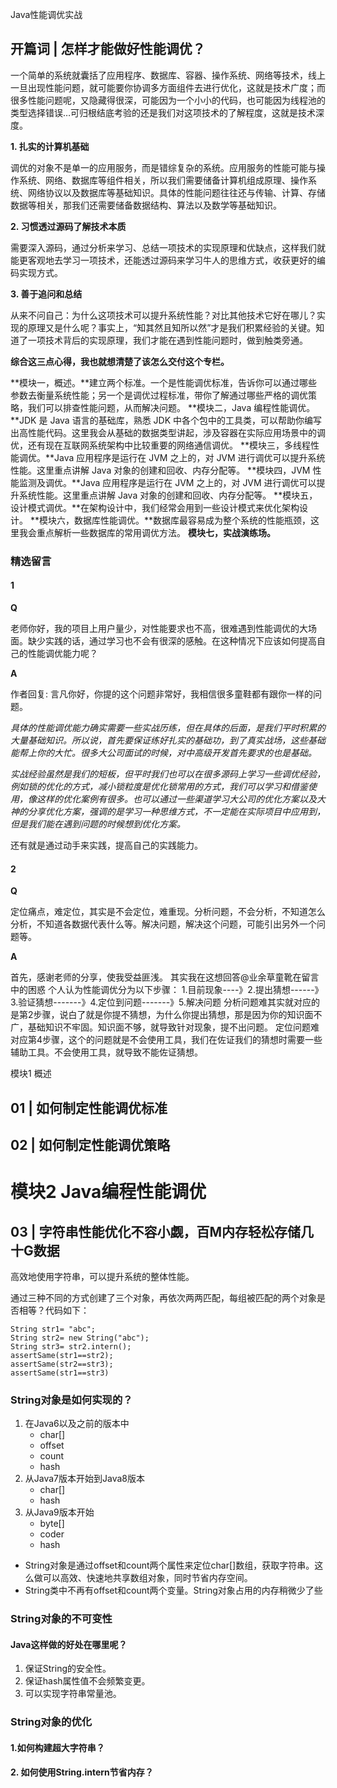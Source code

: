 Java性能调优实战

## 开篇词 | 怎样才能做好性能调优？ ##

一个简单的系统就囊括了应用程序、数据库、容器、操作系统、网络等技术，线上一旦出现性能问题，就可能要你协调多方面组件去进行优化，这就是技术广度；而很多性能问题呢，又隐藏得很深，可能因为一个小小的代码，也可能因为线程池的类型选择错误…可归根结底考验的还是我们对这项技术的了解程度，这就是技术深度。

**1. 扎实的计算机基础**

调优的对象不是单一的应用服务，而是错综复杂的系统。应用服务的性能可能与操作系统、网络、数据库等组件相关，所以我们需要储备计算机组成原理、操作系统、网络协议以及数据库等基础知识。具体的性能问题往往还与传输、计算、存储数据等相关，那我们还需要储备数据结构、算法以及数学等基础知识。

**2. 习惯透过源码了解技术本质**

需要深入源码，通过分析来学习、总结一项技术的实现原理和优缺点，这样我们就能更客观地去学习一项技术，还能透过源码来学习牛人的思维方式，收获更好的编码实现方式。

**3. 善于追问和总结**

从来不问自己：为什么这项技术可以提升系统性能？对比其他技术它好在哪儿？实现的原理又是什么呢？事实上，“知其然且知所以然”才是我们积累经验的关键。知道了一项技术背后的实现原理，我们才能在遇到性能问题时，做到触类旁通。

**综合这三点心得，我也就想清楚了该怎么交付这个专栏。**

**模块一，概述。**建立两个标准。一个是性能调优标准，告诉你可以通过哪些参数去衡量系统性能；另一个是调优过程标准，带你了解通过哪些严格的调优策略，我们可以排查性能问题，从而解决问题。
**模块二，Java 编程性能调优。**JDK 是 Java 语言的基础库，熟悉 JDK 中各个包中的工具类，可以帮助你编写出高性能代码。这里我会从基础的数据类型讲起，涉及容器在实际应用场景中的调优，还有现在互联网系统架构中比较重要的网络通信调优。
**模块三，多线程性能调优。**Java 应用程序是运行在 JVM 之上的，对 JVM 进行调优可以提升系统性能。这里重点讲解 Java 对象的创建和回收、内存分配等。
**模块四，JVM 性能监测及调优。**Java 应用程序是运行在 JVM 之上的，对 JVM 进行调优可以提升系统性能。这里重点讲解 Java 对象的创建和回收、内存分配等。
**模块五，设计模式调优。**在架构设计中，我们经常会用到一些设计模式来优化架构设计。
**模块六，数据库性能调优。**数据库最容易成为整个系统的性能瓶颈，这里我会重点解析一些数据库的常用调优方法。
**模块七，实战演练场。**

### 精选留言 ###

#### 1 ####

**Q**

老师你好，我的项目上用户量少，对性能要求也不高，很难遇到性能调优的大场面。缺少实践的话，通过学习也不会有很深的感触。在这种情况下应该如何提高自己的性能调优能力呢？

**A**

作者回复: 言凡你好，你提的这个问题非常好，我相信很多童鞋都有跟你一样的问题。

*具体的性能调优能力确实需要一些实战历练，但在具体的后面，是我们平时积累的大量基础知识。所以说，首先要保证练好扎实的基础功，到了真实战场，这些基础能帮上你的大忙。很多大公司面试的时候，对中高级开发首先要求的也是基础。*

*实战经验虽然是我们的短板，但平时我们也可以在很多源码上学习一些调优经验，例如锁的优化的方式，减小锁粒度是优化锁常用的方式，我们可以学习和借鉴使用，像这样的优化案例有很多。也可以通过一些渠道学习大公司的优化方案以及大神的分享优化方案，强调的是学习一种思维方式，不一定能在实际项目中应用到，但是我们能在遇到问题的时候想到优化方案。*

还有就是通过动手来实践，提高自己的实践能力。

#### 2 ####

**Q**

定位痛点，难定位，其实是不会定位，难重现。分析问题，不会分析，不知道怎么分析，不知道各数据代表什么等。解决问题，解决这个问题，可能引出另外一个问题等。

**A**

首先，感谢老师的分享，使我受益匪浅。
其实我在这想回答@业余草童靴在留言中的困惑
个人认为性能调优分为以下步骤：
1.目前现象----》2.提出猜想------》3.验证猜想-------》4.定位到问题-------》5.解决问题
分析问题难其实就对应的是第2步骤，说白了就是你提不猜想，为什么你提出猜想，那是因为你的知识面不广，基础知识不牢固。知识面不够，就导致针对现象，提不出问题。
定位问题难对应第4步骤，这个的问题就是不会使用工具，我们在佐证我们的猜想时需要一些辅助工具。不会使用工具，就导致不能佐证猜想。



模块1 概述

## 01 | 如何制定性能调优标准 ##

## 02 | 如何制定性能调优策略 ##

# 模块2 Java编程性能调优 #

## 03 | 字符串性能优化不容小觑，百M内存轻松存储几十G数据 ##

高效地使用字符串，可以提升系统的整体性能。

通过三种不同的方式创建了三个对象，再依次两两匹配，每组被匹配的两个对象是否相等？代码如下：

	String str1= "abc";
	String str2= new String("abc");
	String str3= str2.intern();
	assertSame(str1==str2);
	assertSame(str2==str3);
	assertSame(str1==str3)



### String对象是如何实现的？ ###

1. 在Java6以及之前的版本中
	* char[]
	* offset
	* count
	* hash
2. 从Java7版本开始到Java8版本
	* char[]
	* hash 
3. 从Java9版本开始
	* byte[]
	* coder
	* hash

* String对象是通过offset和count两个属性来定位char[]数组，获取字符串。这么做可以高效、快速地共享数组对象，同时节省内存空间。
* String类中不再有offset和count两个变量。String对象占用的内存稍微少了些

### String对象的不可变性 ###



#### Java这样做的好处在哪里呢？ ####

1. 保证String的安全性。
2. 保证hash属性值不会频繁变更。
3. 可以实现字符串常量池。

### String对象的优化 ###

#### 1.如何构建超大字符串？ ####

#### 2. 如何使用String.intern节省内存？ ####



